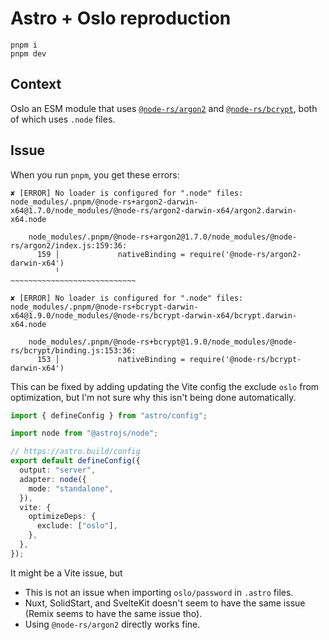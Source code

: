 # Astro + Oslo reproduction

```
pnpm i
pnpm dev
```

## Context

Oslo an ESM module that uses [`@node-rs/argon2`](https://www.npmjs.com/package/@node-rs/argon2) and [`@node-rs/bcrypt`](https://www.npmjs.com/package/@node-rs/bcrypt), both of which uses `.node` files.

## Issue

When you run `pnpm`, you get these errors:

```
✘ [ERROR] No loader is configured for ".node" files: node_modules/.pnpm/@node-rs+argon2-darwin-x64@1.7.0/node_modules/@node-rs/argon2-darwin-x64/argon2.darwin-x64.node

    node_modules/.pnpm/@node-rs+argon2@1.7.0/node_modules/@node-rs/argon2/index.js:159:36:
      159 │             nativeBinding = require('@node-rs/argon2-darwin-x64')
          ╵                                     ~~~~~~~~~~~~~~~~~~~~~~~~~~~~

✘ [ERROR] No loader is configured for ".node" files: node_modules/.pnpm/@node-rs+bcrypt-darwin-x64@1.9.0/node_modules/@node-rs/bcrypt-darwin-x64/bcrypt.darwin-x64.node

    node_modules/.pnpm/@node-rs+bcrypt@1.9.0/node_modules/@node-rs/bcrypt/binding.js:153:36:
      153 │             nativeBinding = require('@node-rs/bcrypt-darwin-x64')
```

This can be fixed by adding updating the Vite config the exclude `oslo` from optimization, but I'm not sure why this isn't being done automatically.

```ts
import { defineConfig } from "astro/config";

import node from "@astrojs/node";

// https://astro.build/config
export default defineConfig({
  output: "server",
  adapter: node({
    mode: "standalone",
  }),
  vite: {
    optimizeDeps: {
      exclude: ["oslo"],
    },
  },
});
```

It might be a Vite issue, but

- This is not an issue when importing `oslo/password` in `.astro` files.
- Nuxt, SolidStart, and SvelteKit doesn't seem to have the same issue (Remix seems to have the same issue tho).
- Using `@node-rs/argon2` directly works fine.

